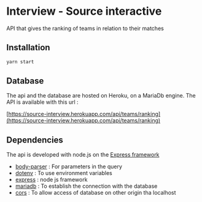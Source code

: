 # Interview - Source interactive

API that gives the ranking of teams in relation to their matches

## Installation
```bash
yarn start
```

## Database 
The api and the database are hosted on Heroku, on a MariaDb engine.
The API is available with this url :

[https://source-interview.herokuapp.com/api/teams/ranking](https://source-interview.herokuapp.com/api/teams/ranking)

## Dependencies

The api is developed with node.js on the [Express framework](https://expressjs.com/)

- [body-parser](https://www.npmjs.com/package/body-parser) : For parameters in the query
- [dotenv](https://www.npmjs.com/package/dotenv) :
  To use environment variables
- [express](https://expressjs.com/) : node js framework
- [mariadb](https://www.npmjs.com/package/mariadb) : To establish the connection with the database
- [cors](https://www.npmjs.com/package/cors) : To allow access of database on other origin tha localhost


